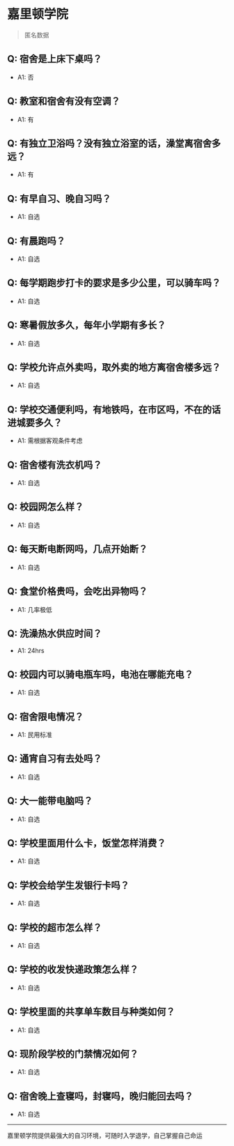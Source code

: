 # 嘉里顿学院

> 匿名数据

## Q: 宿舍是上床下桌吗？

- A1: 否

## Q: 教室和宿舍有没有空调？

- A1: 有

## Q: 有独立卫浴吗？没有独立浴室的话，澡堂离宿舍多远？

- A1: 有

## Q: 有早自习、晚自习吗？

- A1: 自选

## Q: 有晨跑吗？

- A1: 自选

## Q: 每学期跑步打卡的要求是多少公里，可以骑车吗？

- A1: 自选

## Q: 寒暑假放多久，每年小学期有多长？

- A1: 自选

## Q: 学校允许点外卖吗，取外卖的地方离宿舍楼多远？

- A1: 自选

## Q: 学校交通便利吗，有地铁吗，在市区吗，不在的话进城要多久？

- A1: 需根据客观条件考虑

## Q: 宿舍楼有洗衣机吗？

- A1: 自选

## Q: 校园网怎么样？

- A1: 自选

## Q: 每天断电断网吗，几点开始断？

- A1: 自选

## Q: 食堂价格贵吗，会吃出异物吗？

- A1: 几率极低

## Q: 洗澡热水供应时间？

- A1: 24hrs

## Q: 校园内可以骑电瓶车吗，电池在哪能充电？

- A1: 自选

## Q: 宿舍限电情况？

- A1: 民用标准

## Q: 通宵自习有去处吗？

- A1: 自选

## Q: 大一能带电脑吗？

- A1: 自选

## Q: 学校里面用什么卡，饭堂怎样消费？

- A1: 自选

## Q: 学校会给学生发银行卡吗？

- A1: 自选

## Q: 学校的超市怎么样？

- A1: 自选

## Q: 学校的收发快递政策怎么样？

- A1: 自选

## Q: 学校里面的共享单车数目与种类如何？

- A1: 自选

## Q: 现阶段学校的门禁情况如何？

- A1: 自选

## Q: 宿舍晚上查寝吗，封寝吗，晚归能回去吗？

- A1: 自选

***

嘉里顿学院提供最强大的自习环境，可随时入学退学，自己掌握自己命运